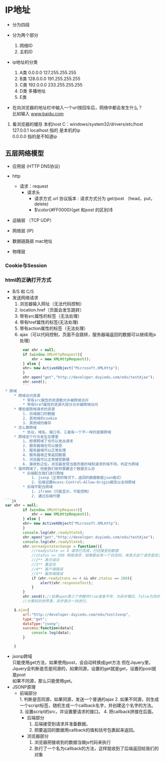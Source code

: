# IP地址

* 分为四段

* 分为两个部分
    1. 网络ID
    2. 主机ID
* ip地址的分类
    1. A类 0.0.0.0  127.255.255.255  
    2. B类 128.0.0.0  191.255.255.255
    3. C类 192.0.0.0 233.255.255.255
    4. D类 多播地址
    5. E类  

* 在向浏览器的地址栏中输入一个url按回车后，网络中都会发生什么？  
比如输入 www.baidu.com  

1. 看浏览器的缓存
本机host  C：windows/system32/drivers/etc/host  
127.0.0.1 localhost  指的 是本机的ip  
0.0.0.0  指的是不知道ip

## 五层网络模型

* 应用层 (HTTP DNS协议)
* http  
  * 请求：request
    * 请求头
      * 请求方式 url 协议版本 : 请求方式分为 get/post  （head，put，delete)
      * $\color{#FF0000}{get 和post 的区别}$

* 运输层 （TCP UDP）
* 网络层 (IP)
* 数据链路层 mac地址  
* 物理层  

### Cookie与Session

### html的正确打开方式

* B/S  和 C/S  
* 发送网络请求
    1. 浏览器输入网址（无法代码控制）
    2. location.href（页面会发生跳转）
    3. 带有src属性的标签（无法处理）
    4. 带有href属性的标签(无法处理)
    5. 带有action属性的标签（无法处理）
    6. ajax（可以代码控制，页面不会跳转，服务器端返回的数据可以继续用js处理)

```js
        var xhr = null;
        if (window.XMLHttpRequest){
            xhr = new XMLHttpRequest();
        } else {
        xhr= new ActiveXObject("Microsoft.XMLHttp");
        }
        xhr.open("get","http://developer.duyiedu.com/edu/testAjax");
        xhr.send();
        ```
* 跨域
    * 跨域访问资源
        * 带有src属性的资源都允许被跨域访问
        * 带有href属性的资源大部分允许被跨域访问
    * 哪些是跨域请求的资源
        1. 后端接口的数据
        2. 其他域的cookie
        3. 其他域的缓存
    * 怎么算跨域
        * 协议，域名，端口号，三者有一个不一样的就算跨域
    * 跨域这个行为发生在哪里
        1. 即使跨域了也可以发出请求
        2. 服务器端也可以接受
        3. 服务器端可以正常处理
        4. 服务器端正常返回数据
        5. 浏览器可以正常接受数据
        6. 接收到之后，浏览器发现当面页面的域和请求的域不同，判定为跨域  
    * 虽然跨域了，但是我们依然需要这个数据怎么办
        * 后端配合我们进行跨域
            1. jsonp（正常的情况下，返回的数据都是json格式）
            2. 后端设置Acess-Control—Allow-Origin属性以支持跨域
        * 后端不配合跨域
            1. iframe（只能显示，不能控制）
            2. 通过后端代理
```js
var xhr = null;
        if (window.XMLHttpRequest){
            xhr = new XMLHttpRequest();
        } else {
        xhr= new ActiveXObject("Microsoft.XMLHttp");
        }
        console.log(xhr.readyState);
        xhr.open("get","http://developer.duyiedu.com/edu/testAjax");
        console.log(xhr.readyState);
        xhr.onreadystatechange = function(){
            //readystate == 4 请求已完成，已经接受到数据
            //status == 200 网络请求，结果都会有一个状态码，来表示这个请求是否正常
            //2** 表示成功
            //3** 重定向
            //4** 客户端错误
            //5** 服务端错误
            if（xhr.readyState == 4 && xhr.status == 200){
                alert(xhr.responseText);
            }
        }
        xhr.send();//如果open第三个参数传true或者不传，为异步模式，false为同步模式
        //计算机的世界里，异步表示一块进行。
```

```js
    $.ajax{
        url:"http://developer.duyiedu.com/edu/testJsonp",
        type:"get";
        dataType:"jsonp";
        success:function(data){
            console.log(data);
        }

    }
```

* jsonp跨域  
    只能使用get方法，如果使用post，会自动转换成get方法
    但在Jquery里，Jquery会判断是否是同源的，如果同源，设置的get就是get，设置的post就是post  
    如果不同源，那么只能使用get。
* JSONP原理  
  * 前端部分  
        1. 判断是否同源，如果同源，发送一个普通的ajax
        2. 如果不同源，则生成一个script标签，随机生成一个callback名字，并创建这个名字的方法。
        3. 设置script的src，并设置要请求的接口。
        4. 把callback拼接在后面。
    * 后端部分
        1. 后端接受到请求并准备数据。
        2. 把要返回的数据用callback的值和括号包裹起来返回。
    * 浏览器部分
        1. 浏览器把接收到的数据当做js代码来执行
        2. 执行了一个名为callback的方法，这样就收到了后端返回给我们的对象
